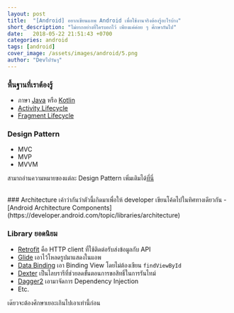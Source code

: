 ```yaml
---
layout: post
title:  "[Android] อยากเขียนแอพ Android เพื่อใช้งานจริงต้องรู้อะไรบ้าง"
short_description: "ไม่ยากอย่างที่ใครบอกไว้ เพียงแค่ค่อย ๆ ศึกษากันไป"
date:   2018-05-22 21:51:43 +0700
categories: android
tags: [android]
cover_image: /assets/images/android/5.png
author: "Devไปวันๆ"
---
```


### พื้นฐานที่เราต้องรู้
- ภาษา [Java](https://www.udacity.com/learn/java) หรือ [Kotlin](https://www.udacity.com/course/ud9011)
- [Activity Lifecycle](http://www.akexorcist.com/2016/04/why-do-we-need-to-know-about-activity-life-cycle-th.html) 
- [Fragment Lifecycle](http://www.akexorcist.com/2014/11/lets-fragment-lifecycle.html)

### Design Pattern
- MVC
- MVP
- MVVM

สามาถอ่านความหมายของแต่ละ Design Pattern เพิ่มเติมได้[ที่นี่](https://medium.com/@leelorz6/mvc-mvp-mvvm-%E0%B8%84%E0%B8%B7%E0%B8%AD%E0%B8%AD%E0%B8%B0%E0%B9%84%E0%B8%A3-%E0%B9%81%E0%B8%A5%E0%B8%B0%E0%B8%95%E0%B9%88%E0%B8%B2%E0%B8%87%E0%B8%81%E0%B8%B1%E0%B8%99%E0%B8%AD%E0%B8%A2%E0%B9%88%E0%B8%B2%E0%B8%87%E0%B9%84%E0%B8%A3-ca16a19631dc)

<br>
### Architecture เค้าว่ากันว่าตัวนี้เกิดมาเพื่อให้ developer เขียนโค้ดไปในทิศทางเดียวกัน
- [Android Architecture Components](https://developer.android.com/topic/libraries/architecture)

### Library ยอดนิยม
- [Retrofit](http://square.github.io/retrofit/) คือ HTTP client ที่ใช้ติดต่อรับส่งข้อมูลกับ API
- [Glide](https://github.com/bumptech/glide) เอาไว้โหลดรูปมาแสดงในแอพ
- [Data Binding](https://developer.android.com/topic/libraries/data-binding/) เอา Binding View โดยไม่ต้องเขียน `findViewById` 
- [Dexter](https://github.com/Karumi/Dexter) เป็นไลบรารีที่ช่วยลดขั้นตอนการขอสิทธิ์ในการรันไทม์ 
- [Dagger2](https://github.com/google/dagger) เอามาจัดการ Dependency Injection
- Etc.

เด๊ยวจะต้องศึกษาเยอะเกินไปเอาเท่านี้ก่อน